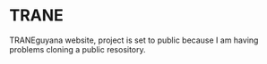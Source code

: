 # TRANE
TRANEguyana website, project is set to public because I am having problems cloning a public resository. 

